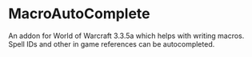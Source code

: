 # MacroAutoComplete
An addon for World of Warcraft 3.3.5a which helps with writing macros. Spell IDs and other in game references can be autocompleted.
